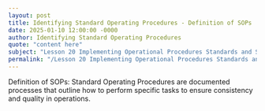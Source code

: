 ```yaml
---
layout: post
title: Identifying Standard Operating Procedures - Definition of SOPs
date: 2025-01-10 12:00:00 -0000
author: Identifying Standard Operating Procedures
quote: "content here"
subject: "Lesson 20 Implementing Operational Procedures Standards and Specifications"
permalink: "/Lesson 20 Implementing Operational Procedures Standards and Specifications/Identifying Standard Operating Procedures/Identifying Standard Operating Procedures - Definition of SOPs"
---
```


Definition of SOPs: Standard Operating Procedures are documented processes that outline how to perform specific tasks to ensure consistency and quality in operations.
